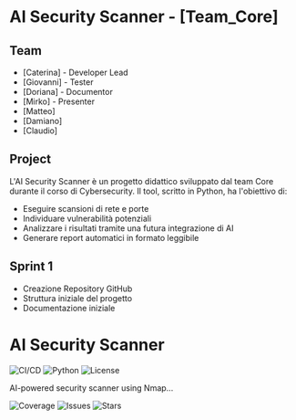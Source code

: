 # AI Security Scanner - [Team_Core]

## Team
- [Caterina] - Developer Lead
- [Giovanni] - Tester 
- [Doriana] - Documentor
- [Mirko] - Presenter
- [Matteo]
- [Damiano]
- [Claudio]

## Project
L'AI Security Scanner è un progetto didattico sviluppato dal team Core durante il  corso di Cybersecurity.
Il tool, scritto in Python, ha l'obiettivo di:
- Eseguire scansioni di rete e porte
- Individuare vulnerabilità potenziali
- Analizzare i risultati tramite una futura integrazione di AI
- Generare report automatici in formato leggibile


## Sprint 1
- Creazione Repository GitHub
- Struttura iniziale del progetto
- Documentazione iniziale

# AI Security Scanner

![CI/CD](https://github.com/USERNAME/REPO/workflows/CI%2FCD%20Pipeline/badge.svg)
![Python](https://img.shields.io/badge/python-3.8%2B-blue)
![License](https://img.shields.io/badge/license-MIT-green)

AI-powered security scanner using Nmap...


![Coverage](https://img.shields.io/codecov/c/github/USERNAME/REPO)
![Issues](https://img.shields.io/github/issues/USERNAME/REPO)
![Stars](https://img.shields.io/github/stars/USERNAME/REPO)


